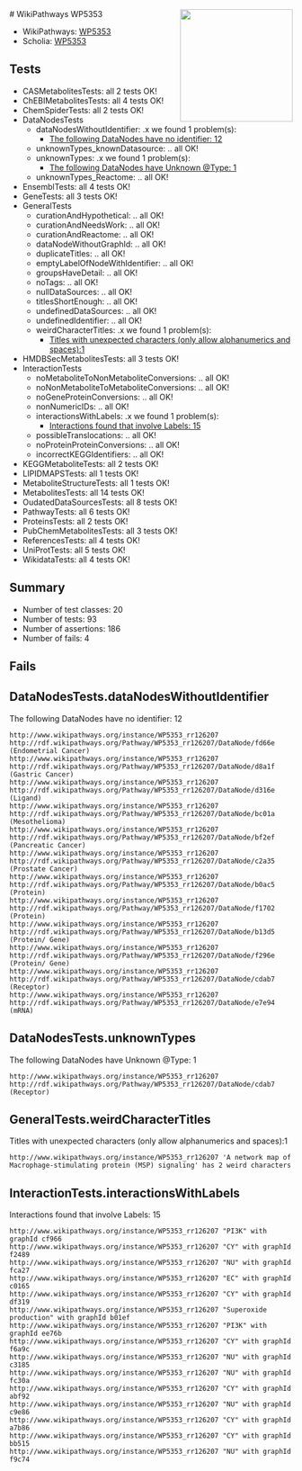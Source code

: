 <img style="float: right; width: 200px" src="https://upload.wikimedia.org/wikipedia/commons/thumb/8/83/Wplogo_with_text_500.png/640px-Wplogo_with_text_500.png" />
# WikiPathways WP5353

* WikiPathways: [WP5353](https://wikipathways.org/pathways/WP5353)
* Scholia: [WP5353](https://scholia.toolforge.org/wikipathways/WP5353)
## Tests
* CASMetabolitesTests: all 2 tests OK!
* ChEBIMetabolitesTests: all 4 tests OK!
* ChemSpiderTests: all 2 tests OK!
* DataNodesTests
    * dataNodesWithoutIdentifier: .x we found 1 problem(s):
        * [The following DataNodes have no identifier: 12](#8792c492)
    * unknownTypes_knownDatasource: .. all OK!
    * unknownTypes: .x we found 1 problem(s):
        * [The following DataNodes have Unknown @Type: 1](#839973df)
    * unknownTypes_Reactome: .. all OK!
* EnsemblTests: all 4 tests OK!
* GeneTests: all 3 tests OK!
* GeneralTests
    * curationAndHypothetical: .. all OK!
    * curationAndNeedsWork: .. all OK!
    * curationAndReactome: .. all OK!
    * dataNodeWithoutGraphId: .. all OK!
    * duplicateTitles: .. all OK!
    * emptyLabelOfNodeWithIdentifier: .. all OK!
    * groupsHaveDetail: .. all OK!
    * noTags: .. all OK!
    * nullDataSources: .. all OK!
    * titlesShortEnough: .. all OK!
    * undefinedDataSources: .. all OK!
    * undefinedIdentifier: .. all OK!
    * weirdCharacterTitles: .x we found 1 problem(s):
        * [Titles with unexpected characters (only allow alphanumerics and spaces):1](#fda87b3f)
* HMDBSecMetabolitesTests: all 3 tests OK!
* InteractionTests
    * noMetaboliteToNonMetaboliteConversions: .. all OK!
    * noNonMetaboliteToMetaboliteConversions: .. all OK!
    * noGeneProteinConversions: .. all OK!
    * nonNumericIDs: .. all OK!
    * interactionsWithLabels: .x we found 1 problem(s):
        * [Interactions found that involve Labels: 15](#fe97a8bd)
    * possibleTranslocations: .. all OK!
    * noProteinProteinConversions: .. all OK!
    * incorrectKEGGIdentifiers: .. all OK!
* KEGGMetaboliteTests: all 2 tests OK!
* LIPIDMAPSTests: all 1 tests OK!
* MetaboliteStructureTests: all 1 tests OK!
* MetabolitesTests: all 14 tests OK!
* OudatedDataSourcesTests: all 8 tests OK!
* PathwayTests: all 6 tests OK!
* ProteinsTests: all 2 tests OK!
* PubChemMetabolitesTests: all 3 tests OK!
* ReferencesTests: all 4 tests OK!
* UniProtTests: all 5 tests OK!
* WikidataTests: all 4 tests OK!


## Summary

* Number of test classes: 20
* Number of tests: 93
* Number of assertions: 186
* Number of fails: 4

## Fails

<a name="8792c492" />

## DataNodesTests.dataNodesWithoutIdentifier

The following DataNodes have no identifier: 12
```
http://www.wikipathways.org/instance/WP5353_rr126207 http://rdf.wikipathways.org/Pathway/WP5353_rr126207/DataNode/fd66e (Endometrial Cancer)
http://www.wikipathways.org/instance/WP5353_rr126207 http://rdf.wikipathways.org/Pathway/WP5353_rr126207/DataNode/d8a1f (Gastric Cancer)
http://www.wikipathways.org/instance/WP5353_rr126207 http://rdf.wikipathways.org/Pathway/WP5353_rr126207/DataNode/d316e (Ligand)
http://www.wikipathways.org/instance/WP5353_rr126207 http://rdf.wikipathways.org/Pathway/WP5353_rr126207/DataNode/bc01a (Mesothelioma)
http://www.wikipathways.org/instance/WP5353_rr126207 http://rdf.wikipathways.org/Pathway/WP5353_rr126207/DataNode/bf2ef (Pancreatic Cancer)
http://www.wikipathways.org/instance/WP5353_rr126207 http://rdf.wikipathways.org/Pathway/WP5353_rr126207/DataNode/c2a35 (Prostate Cancer)
http://www.wikipathways.org/instance/WP5353_rr126207 http://rdf.wikipathways.org/Pathway/WP5353_rr126207/DataNode/b0ac5 (Protein)
http://www.wikipathways.org/instance/WP5353_rr126207 http://rdf.wikipathways.org/Pathway/WP5353_rr126207/DataNode/f1702 (Protein)
http://www.wikipathways.org/instance/WP5353_rr126207 http://rdf.wikipathways.org/Pathway/WP5353_rr126207/DataNode/b13d5 (Protein/ Gene)
http://www.wikipathways.org/instance/WP5353_rr126207 http://rdf.wikipathways.org/Pathway/WP5353_rr126207/DataNode/f296e (Protein/ Gene)
http://www.wikipathways.org/instance/WP5353_rr126207 http://rdf.wikipathways.org/Pathway/WP5353_rr126207/DataNode/cdab7 (Receptor)
http://www.wikipathways.org/instance/WP5353_rr126207 http://rdf.wikipathways.org/Pathway/WP5353_rr126207/DataNode/e7e94 (mRNA)
```

<a name="839973df" />

## DataNodesTests.unknownTypes

The following DataNodes have Unknown @Type: 1
```
http://www.wikipathways.org/instance/WP5353_rr126207 http://rdf.wikipathways.org/Pathway/WP5353_rr126207/DataNode/cdab7 (Receptor)
```

<a name="fda87b3f" />

## GeneralTests.weirdCharacterTitles

Titles with unexpected characters (only allow alphanumerics and spaces):1
```
http://www.wikipathways.org/instance/WP5353_rr126207 'A network map of Macrophage-stimulating protein (MSP) signaling' has 2 weird characters
```

<a name="fe97a8bd" />

## InteractionTests.interactionsWithLabels

Interactions found that involve Labels: 15
```
http://www.wikipathways.org/instance/WP5353_rr126207 "PI3K" with graphId cf966
http://www.wikipathways.org/instance/WP5353_rr126207 "CY" with graphId f2489
http://www.wikipathways.org/instance/WP5353_rr126207 "NU" with graphId fca27
http://www.wikipathways.org/instance/WP5353_rr126207 "EC" with graphId c0165
http://www.wikipathways.org/instance/WP5353_rr126207 "CY" with graphId df319
http://www.wikipathways.org/instance/WP5353_rr126207 "Superoxide
production" with graphId b01ef
http://www.wikipathways.org/instance/WP5353_rr126207 "PI3K" with graphId ee76b
http://www.wikipathways.org/instance/WP5353_rr126207 "CY" with graphId f6a9c
http://www.wikipathways.org/instance/WP5353_rr126207 "NU" with graphId c3185
http://www.wikipathways.org/instance/WP5353_rr126207 "NU" with graphId fc30a
http://www.wikipathways.org/instance/WP5353_rr126207 "CY" with graphId abf92
http://www.wikipathways.org/instance/WP5353_rr126207 "NU" with graphId c9e86
http://www.wikipathways.org/instance/WP5353_rr126207 "CY" with graphId a7b86
http://www.wikipathways.org/instance/WP5353_rr126207 "CY" with graphId bb515
http://www.wikipathways.org/instance/WP5353_rr126207 "NU" with graphId f9c74
```

